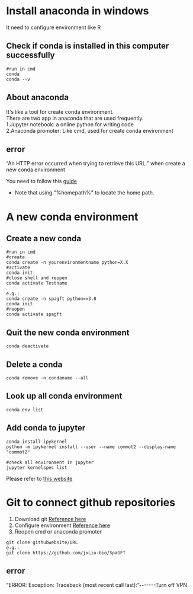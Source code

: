 # Install anaconda in windows
It need to configure environment like  R

## Check if conda is installed in this computer successfully  
```{r}
#run in cmd
conda
conda --v
```
## About anaconda
It's like a tool for create conda environment.  
There are two app in anaconda that are used frequently.  
1.Jupyter notebook: a online python for writing code  
2.Anaconda promoter: Like cmd, used for create conda environment

## error
“An HTTP error occurred when trying to retrieve this URL.” when create a new conda environment  

You need to follow this [guide](https://blog.csdn.net/z124560745/article/details/106819527)

- Note that using "%homepath%" to locate the home path.

#  A new conda environment  
## Create a new conda
```{r}
#run in cmd
#create
conda create -n yourenvironmentname python=X.X
#activate
conda init
#close shell and reopen
conda activate Testname

e.g.:
conda create -n spagft python==3.8
conda init
#reopen
conda activate spagft
```  
## Quit the new conda environment
```{r}
conda deactivate
```
## Delete a conda
```{r}
conda remove -n condaname --all
```
## Look up all conda environment  
```{r}
conda env list
```

## Add conda to jupyter
```{r}
conda install ipykernel
python -m ipykernel install --user --name commot2 --display-name "commot2"

#check all environment in jupyter
jupyter kernelspec list
```
Please refer to [this website](https://blog.csdn.net/weixin_47381639/article/details/119798672)

# Git to connect github repositories
1. Download git [Reference here](https://blog.csdn.net/Passerby_Wang/article/details/120767020)
2. Configure environment [Reference here](https://www.cnblogs.com/ldq678/p/13287924.html)
3. Reopen cmd or anaconda promoter
```{r}
git clone githubwebsite/URL
e.g.:
git clone https://github.com/jxLiu-bio/SpaGFT
```
## error
“ERROR: Exception:
Traceback (most recent call last):”-------Turn off VPN
